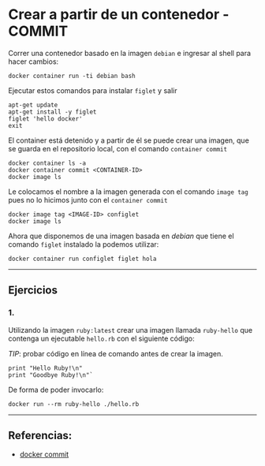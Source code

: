 # Crear a partir de un contenedor - COMMIT

Correr una contenedor basado en la imagen `debian` e ingresar al shell para hacer cambios:

```
docker container run -ti debian bash
```

Ejecutar estos comandos para instalar `figlet` y salir

```
apt-get update
apt-get install -y figlet
figlet 'hello docker'
exit
```

El container está detenido y a partir de él se puede crear una imagen, que se guarda en el repositorio local, con el comando `container commit`

```
docker container ls -a
docker container commit <CONTAINER-ID>
docker image ls
```

Le colocamos el nombre a la imagen generada con el comando `image tag` pues no lo hicimos junto con el `container commit`

```
docker image tag <IMAGE-ID> configlet
docker image ls
```

Ahora que disponemos de una imagen basada en _debian_ que tiene el comando `figlet` instalado la podemos utilizar:

```
docker container run configlet figlet hola
```

---

## Ejercicios

### 1.
Utilizando la imagen `ruby:latest` crear una imagen llamada `ruby-hello` que contenga un ejecutable `hello.rb` con el siguiente código:

*TIP*: probar código en línea de comando antes de crear la imagen.

```
print "Hello Ruby!\n"
print "Goodbye Ruby!\n"`
```

De forma de poder invocarlo:

```
docker run --rm ruby-hello ./hello.rb
```

---

## Referencias:

- [docker commit](https://docs.docker.com/engine/reference/commandline/commit/)
